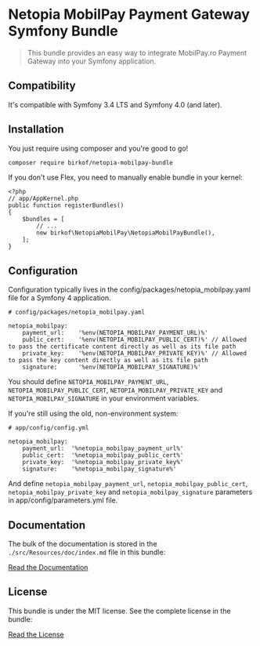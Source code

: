 # Netopia MobilPay Payment Gateway Symfony Bundle

> This bundle provides an easy way to integrate MobilPay.ro Payment Gateway into your Symfony application.


## Compatibility

It's compatible with Symfony 3.4 LTS and Symfony 4.0 (and later).


## Installation

You just require using composer and you're good to go!
````bash
composer require birkof/netopia-mobilpay-bundle
````

If you don't use Flex, you need to manually enable bundle in your kernel:

```$php
<?php
// app/AppKernel.php
public function registerBundles()
{
    $bundles = [
        // ...
        new birkof\NetopiaMobilPay\NetopiaMobilPayBundle(),
    ];
}
```


## Configuration

Configuration typically lives in the config/packages/netopia_mobilpay.yaml file for a Symfony 4 application.
```
# config/packages/netopia_mobilpay.yaml

netopia_mobilpay:
    payment_url:    '%env(NETOPIA_MOBILPAY_PAYMENT_URL)%'
    public_cert:    '%env(NETOPIA_MOBILPAY_PUBLIC_CERT)%' // Allowed to pass the certificate content directly as well as its file path
    private_key:    '%env(NETOPIA_MOBILPAY_PRIVATE_KEY)%' // Allowed to pass the key content directly as well as its file path
    signature:      '%env(NETOPIA_MOBILPAY_SIGNATURE)%'
```
You should define ``NETOPIA_MOBILPAY_PAYMENT_URL``, ``NETOPIA_MOBILPAY_PUBLIC_CERT``, ``NETOPIA_MOBILPAY_PRIVATE_KEY`` and ``NETOPIA_MOBILPAY_SIGNATURE`` in your environment variables.

If you're still using the old, non-environment system:
```
# app/config/config.yml

netopia_mobilpay:
    payment_url:  '%netopia_mobilpay_payment_url%'
    public_cert:  '%netopia_mobilpay_public_cert%'
    private_key:  '%netopia_mobilpay_private_key%'
    signature:    '%netopia_mobilpay_signature%'
```
And define ``netopia_mobilpay_payment_url``, ``netopia_mobilpay_public_cert``, ``netopia_mobilpay_private_key`` and ``netopia_mobilpay_signature`` parameters in app/config/parameters.yml file.



## Documentation

The bulk of the documentation is stored in the `./src/Resources/doc/index.md` file in this bundle:

[Read the Documentation](./src/Resources/doc/index.md)


## License

This bundle is under the MIT license. See the complete license in the bundle:

[Read the License](./LICENSE.md)
